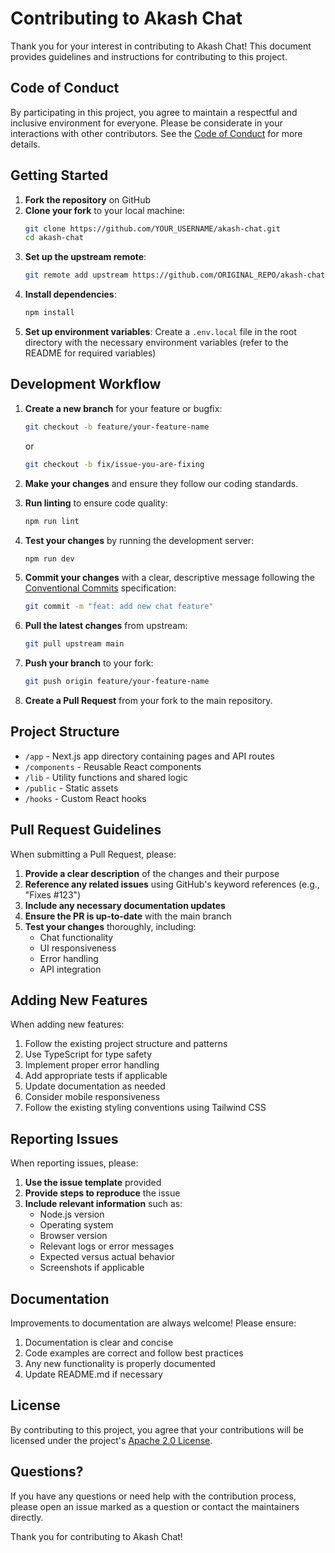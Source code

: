 # Contributing to Akash Chat

Thank you for your interest in contributing to Akash Chat! This document provides guidelines and instructions for contributing to this project.

## Code of Conduct

By participating in this project, you agree to maintain a respectful and inclusive environment for everyone. Please be considerate in your interactions with other contributors. See the [Code of Conduct](CODE_OF_CONDUCT.md) for more details.

## Getting Started

1. **Fork the repository** on GitHub
2. **Clone your fork** to your local machine:
   ```bash
   git clone https://github.com/YOUR_USERNAME/akash-chat.git
   cd akash-chat
   ```
3. **Set up the upstream remote**:
   ```bash
   git remote add upstream https://github.com/ORIGINAL_REPO/akash-chat.git
   ```
4. **Install dependencies**:
   ```bash
   npm install
   ```
5. **Set up environment variables**:
   Create a `.env.local` file in the root directory with the necessary environment variables (refer to the README for required variables)

## Development Workflow

1. **Create a new branch** for your feature or bugfix:

   ```bash
   git checkout -b feature/your-feature-name
   ```

   or

   ```bash
   git checkout -b fix/issue-you-are-fixing
   ```

2. **Make your changes** and ensure they follow our coding standards.

3. **Run linting** to ensure code quality:

   ```bash
   npm run lint
   ```

4. **Test your changes** by running the development server:

   ```bash
   npm run dev
   ```

5. **Commit your changes** with a clear, descriptive message following the [Conventional Commits](https://www.conventionalcommits.org/) specification:

   ```bash
   git commit -m "feat: add new chat feature"
   ```

6. **Pull the latest changes** from upstream:

   ```bash
   git pull upstream main
   ```

7. **Push your branch** to your fork:

   ```bash
   git push origin feature/your-feature-name
   ```

8. **Create a Pull Request** from your fork to the main repository.

## Project Structure

- `/app` - Next.js app directory containing pages and API routes
- `/components` - Reusable React components
- `/lib` - Utility functions and shared logic
- `/public` - Static assets
- `/hooks` - Custom React hooks

## Pull Request Guidelines

When submitting a Pull Request, please:

1. **Provide a clear description** of the changes and their purpose
2. **Reference any related issues** using GitHub's keyword references (e.g., "Fixes #123")
3. **Include any necessary documentation updates**
4. **Ensure the PR is up-to-date** with the main branch
5. **Test your changes** thoroughly, including:
   - Chat functionality
   - UI responsiveness
   - Error handling
   - API integration

## Adding New Features

When adding new features:

1. Follow the existing project structure and patterns
2. Use TypeScript for type safety
3. Implement proper error handling
4. Add appropriate tests if applicable
5. Update documentation as needed
6. Consider mobile responsiveness
7. Follow the existing styling conventions using Tailwind CSS

## Reporting Issues

When reporting issues, please:

1. **Use the issue template** provided
2. **Provide steps to reproduce** the issue
3. **Include relevant information** such as:
   - Node.js version
   - Operating system
   - Browser version
   - Relevant logs or error messages
   - Expected versus actual behavior
   - Screenshots if applicable

## Documentation

Improvements to documentation are always welcome! Please ensure:

1. Documentation is clear and concise
2. Code examples are correct and follow best practices
3. Any new functionality is properly documented
4. Update README.md if necessary

## License

By contributing to this project, you agree that your contributions will be licensed under the project's [Apache 2.0 License](LICENSE).

## Questions?

If you have any questions or need help with the contribution process, please open an issue marked as a question or contact the maintainers directly.

Thank you for contributing to Akash Chat!
